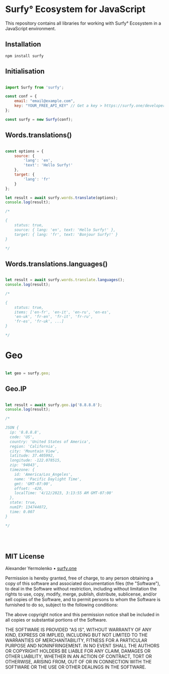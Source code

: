 # Surfy° Ecosystem for JavaScript

This repository contains all libraries for working with Surfy° Ecosystem in a JavaScript environment.

## Installation

```
npm install surfy
```

## Initialisation

```js

import Surfy from 'surfy';

const conf = {
	email: "email@example.com",
	key: "YOUR_FREE_API_KEY" // Get a key > https://surfy.one/developers
};

const surfy = new Surfy(conf);

```

## Words.translations()

```js

const options = {
	source: {
		'lang': 'en',
		'text': 'Hello Surfy!'
	},
	target: {
		'lang': 'fr'
	}
};

let result = await surfy.words.translate(options);
console.log(result);

/*

{
	status: true,
	source: { lang: 'en', text: 'Hello Surfy!' },
	target: { lang: 'fr', text: 'Bonjour Surfy!' }
}

*/

```

## Words.translations.languages()


```js

let result = await surfy.words.translate.languages();
console.log(result);

/*

{
	status: true,
	items: ['en-fr', 'en-it', 'en-ru', 'en-es',
    'en-uk', 'fr-en', 'fr-it', 'fr-ru',
    'fr-es', 'fr-uk', ...]
}

*/

```

# Geo

```js

let geo = surfy.geo;

```

## Geo.IP

```js

let result = await surfy.geo.ip('8.8.8.8');
console.log(result);

/*

JSON {
  ip: '8.8.8.8',
  code: 'US',
  country: 'United States of America',
  region: 'California',
  city: 'Mountain View',
  latitude: 37.405992,
  longitude: -122.078515,
  zip: '94043',
  timezone: {
    id: 'America/Los_Angeles',
    name: 'Pacific Daylight Time',
    gmt: 'GMT-07:00',
    offset: -420,
    localTime: '4/12/2023, 3:13:55 AM GMT-07:00'
  },
  state: true,
  numIP: 134744072,
  time: 0.007
}

*/

```

<br />
<br />

## MIT License

Alexander Yermolenko • [surfy.one](https://surfy.one)

Permission is hereby granted, free of charge, to any person obtaining a copy
of this software and associated documentation files (the "Software"), to deal
in the Software without restriction, including without limitation the rights
to use, copy, modify, merge, publish, distribute, sublicense, and/or sell
copies of the Software, and to permit persons to whom the Software is
furnished to do so, subject to the following conditions:

The above copyright notice and this permission notice shall be included in all
copies or substantial portions of the Software.

THE SOFTWARE IS PROVIDED "AS IS", WITHOUT WARRANTY OF ANY KIND, EXPRESS OR
IMPLIED, INCLUDING BUT NOT LIMITED TO THE WARRANTIES OF MERCHANTABILITY,
FITNESS FOR A PARTICULAR PURPOSE AND NONINFRINGEMENT. IN NO EVENT SHALL THE
AUTHORS OR COPYRIGHT HOLDERS BE LIABLE FOR ANY CLAIM, DAMAGES OR OTHER
LIABILITY, WHETHER IN AN ACTION OF CONTRACT, TORT OR OTHERWISE, ARISING FROM,
OUT OF OR IN CONNECTION WITH THE SOFTWARE OR THE USE OR OTHER DEALINGS IN THE
SOFTWARE.
